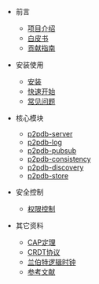 * 前言

  * [项目介绍](zh-cn/README.md)
  * [白皮书](zh-cn/whitebook.md)
  * [贡献指南](en/CONTRIBUTING.md)
* 安装使用

  * [安装](zh-cn/install/install.md)
  * [快速开始](#)
  * [常见问题](#)


* 核心模块
  * [p2pdb-server](zh-cn/p2pdb-server/introduce.md)
  * [p2pdb-log](zh-cn/p2pdb-log/introduce.md)
  * [p2pdb-pubsub](#)
  * [p2pdb-consistency](#)
  * [p2pdb-discovery](#)
  * [p2pdb-store](#)

* 安全控制
  * [权限控制](zh-cn/safety/authority.md)
  
* 其它资料
  * [CAP定理](#)
  * [CRDT协议](#)
  * [兰伯特逻辑时钟](#)
  * [参考文献](#)